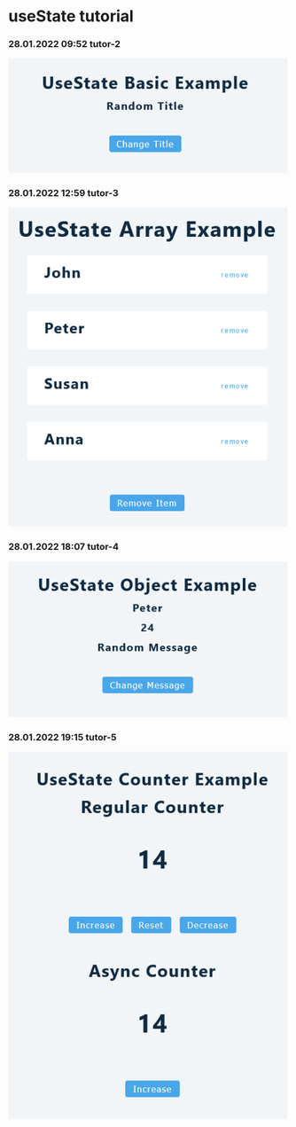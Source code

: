 # useState tutorial

### 28.01.2022 09:52 tutor-2

![Screenshot 2022-01-28 at 09-51-11 React App](../../assets/useState/Screenshot-2.png)

### 28.01.2022 12:59 tutor-3

![Screenshot 2022-01-28 at 12-58-36 React App](../../assets/useState/Screenshot-3.png)

### 28.01.2022 18:07 tutor-4

![Screenshot 2022-01-28 at 18-06-08 React App](../../assets/useState/Screenshot-4.png)

### 28.01.2022 19:15 tutor-5

![Screenshot 2022-01-28 at 19-10-22 React App](../../assets/useState/Screenshot-5.png)
